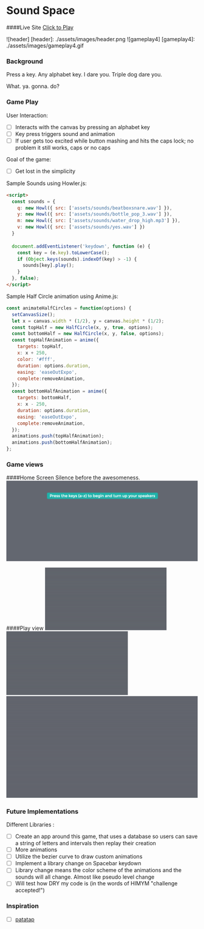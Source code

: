 # Sound Space
####Live Site
[Click to Play](https://iamsammak.github.io/soundspace/)

![header]
[header]: ./assets/images/header.png
![gameplay4]
[gameplay4]: ./assets/images/gameplay4.gif


### Background

Press a key. Any alphabet key. I dare you. Triple dog dare you.

What. ya. gonna. do?

### Game Play

User Interaction:

- [ ] Interacts with the canvas by pressing an alphabet key
- [ ] Key press triggers sound and animation
- [ ] If user gets too excited while button mashing and hits the caps lock; no problem it still works, caps or no caps

Goal of the game:

- [ ] Get lost in the simplicity

Sample Sounds using Howler.js:

```html
<script>
  const sounds = {
    q: new Howl({ src: ['assets/sounds/beatboxsnare.wav'] }),
    y: new Howl({ src: ['assets/sounds/bottle_pop_3.wav'] }),
    m: new Howl({ src: ['assets/sounds/water_drop_high.mp3'] }),
    v: new Howl({ src: ['assets/sounds/yes.wav'] })
  }

  document.addEventListener('keydown', function (e) {
    const key = (e.key).toLowerCase();
    if (Object.keys(sounds).indexOf(key) > -1) {
      sounds[key].play();
    }
  }, false);
</script>
```

Sample Half Circle animation using Anime.js:

```js
const animateHalfCircles = function(options) {
  setCanvasSize();
  let x = canvas.width * (1/2), y = canvas.height * (1/2);
  const topHalf = new HalfCircle(x, y, true, options);
  const bottomHalf = new HalfCircle(x, y, false, options);
  const topHalfAnimation = anime({
    targets: topHalf,
    x: x + 250,
    color: '#fff',
    duration: options.duration,
    easing: 'easeOutExpo',
    complete:removeAnimation,
  });
  const bottomHalfAnimation = anime({
    targets: bottomHalf,
    x: x - 250,
    duration: options.duration,
    easing: 'easeOutExpo',
    complete:removeAnimation,
  });
  animations.push(topHalfAnimation);
  animations.push(bottomHalfAnimation);
};
```

### Game views

####Home Screen
Silence before the awesomeness.
![homepage]

####Play view
![gameplay]
![gameplay2]
![gameplay3]

[homepage]: ./assets/images/homepage.png
[gameplay]: ./assets/images/gameplay1.gif
[gameplay2]: ./assets/images/gameplay2.gif
[gameplay3]: ./assets/images/gameplay3.gif

### Future Implementations

Different Libraries :

- [ ] Create an app around this game, that uses a database so users can save a string of letters and intervals then replay their creation
- [ ] More animations
- [ ] Utilize the bezier curve to draw custom animations
- [ ] Implement a library change on Spacebar keydown
- [ ] Library change means the color scheme of the animations and the sounds will all change. Almost like pseudo level change
- [ ] Will test how DRY my code is (in the words of HIMYM "challenge accepted!")

### Inspiration
- [ ] [patatap](http://www.patatap.com/)

